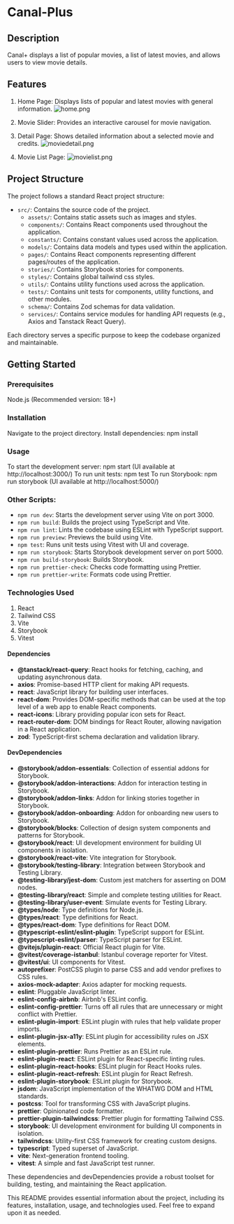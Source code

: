 # Canal-Plus

## Description

Canal+ displays a list of popular movies, a list of latest movies, and allows users to view movie details.

## Features

1. Home Page: Displays lists of popular and latest movies with general information.
   ![home.png](src/assets/screencapture-home-page.png)

2. Movie Slider: Provides an interactive carousel for movie navigation.

3. Detail Page: Shows detailed information about a selected movie and credits.
   ![moviedetail.png](src/assets/screencapture-movie-detail.png)

4. Movie List Page:
   ![movielist.png](src/assets/screencapture-movies-page.png)

## Project Structure

The project follows a standard React project structure:

- `src/`: Contains the source code of the project.
  - `assets/`: Contains static assets such as images and styles.
  - `components/`: Contains React components used throughout the application.
  - `constants/`: Contains constant values used across the application.
  - `models/`: Contains data models and types used within the application.
  - `pages/`: Contains React components representing different pages/routes of the application.
  - `stories/`: Contains Storybook stories for components.
  - `styles/`: Contains global tailwind css styles.
  - `utils/`: Contains utility functions used across the application.
  - `tests/`: Contains unit tests for components, utility functions, and other modules.
  - `schema/`: Contains Zod schemas for data validation.
  - `services/`: Contains service modules for handling API requests (e.g., Axios and Tanstack React Query).

Each directory serves a specific purpose to keep the codebase organized and maintainable.

## Getting Started

### Prerequisites

Node.js (Recommended version: 18+)

### Installation

Navigate to the project directory.
Install dependencies: npm install

### Usage

To start the development server: npm start (UI available at http://localhost:3000/)
To run unit tests: npm test
To run Storybook: npm run storybook (UI available at http://localhost:5000/)

### Other Scripts:

- `npm run dev`: Starts the development server using Vite on port 3000.
- `npm run build`: Builds the project using TypeScript and Vite.
- `npm run lint`: Lints the codebase using ESLint with TypeScript support.
- `npm run preview`: Previews the build using Vite.
- `npm test`: Runs unit tests using Vitest with UI and coverage.
- `npm run storybook`: Starts Storybook development server on port 5000.
- `npm run build-storybook`: Builds Storybook.
- `npm run prettier-check`: Checks code formatting using Prettier.
- `npm run prettier-write`: Formats code using Prettier.

### Technologies Used

1. React
2. Tailwind CSS
3. Vite
4. Storybook
5. Vitest

#### Dependencies

- **@tanstack/react-query**: React hooks for fetching, caching, and updating asynchronous data.
- **axios**: Promise-based HTTP client for making API requests.
- **react**: JavaScript library for building user interfaces.
- **react-dom**: Provides DOM-specific methods that can be used at the top level of a web app to enable React components.
- **react-icons**: Library providing popular icon sets for React.
- **react-router-dom**: DOM bindings for React Router, allowing navigation in a React application.
- **zod**: TypeScript-first schema declaration and validation library.

#### DevDependencies

- **@storybook/addon-essentials**: Collection of essential addons for Storybook.
- **@storybook/addon-interactions**: Addon for interaction testing in Storybook.
- **@storybook/addon-links**: Addon for linking stories together in Storybook.
- **@storybook/addon-onboarding**: Addon for onboarding new users to Storybook.
- **@storybook/blocks**: Collection of design system components and patterns for Storybook.
- **@storybook/react**: UI development environment for building UI components in isolation.
- **@storybook/react-vite**: Vite integration for Storybook.
- **@storybook/testing-library**: Integration between Storybook and Testing Library.
- **@testing-library/jest-dom**: Custom jest matchers for asserting on DOM nodes.
- **@testing-library/react**: Simple and complete testing utilities for React.
- **@testing-library/user-event**: Simulate events for Testing Library.
- **@types/node**: Type definitions for Node.js.
- **@types/react**: Type definitions for React.
- **@types/react-dom**: Type definitions for React DOM.
- **@typescript-eslint/eslint-plugin**: TypeScript support for ESLint.
- **@typescript-eslint/parser**: TypeScript parser for ESLint.
- **@vitejs/plugin-react**: Official React plugin for Vite.
- **@vitest/coverage-istanbul**: Istanbul coverage reporter for Vitest.
- **@vitest/ui**: UI components for Vitest.
- **autoprefixer**: PostCSS plugin to parse CSS and add vendor prefixes to CSS rules.
- **axios-mock-adapter**: Axios adapter for mocking requests.
- **eslint**: Pluggable JavaScript linter.
- **eslint-config-airbnb**: Airbnb's ESLint config.
- **eslint-config-prettier**: Turns off all rules that are unnecessary or might conflict with Prettier.
- **eslint-plugin-import**: ESLint plugin with rules that help validate proper imports.
- **eslint-plugin-jsx-a11y**: ESLint plugin for accessibility rules on JSX elements.
- **eslint-plugin-prettier**: Runs Prettier as an ESLint rule.
- **eslint-plugin-react**: ESLint plugin for React-specific linting rules.
- **eslint-plugin-react-hooks**: ESLint plugin for React Hooks rules.
- **eslint-plugin-react-refresh**: ESLint plugin for React Refresh.
- **eslint-plugin-storybook**: ESLint plugin for Storybook.
- **jsdom**: JavaScript implementation of the WHATWG DOM and HTML standards.
- **postcss**: Tool for transforming CSS with JavaScript plugins.
- **prettier**: Opinionated code formatter.
- **prettier-plugin-tailwindcss**: Prettier plugin for formatting Tailwind CSS.
- **storybook**: UI development environment for building UI components in isolation.
- **tailwindcss**: Utility-first CSS framework for creating custom designs.
- **typescript**: Typed superset of JavaScript.
- **vite**: Next-generation frontend tooling.
- **vitest**: A simple and fast JavaScript test runner.

These dependencies and devDependencies provide a robust toolset for building, testing, and maintaining the React application.

This README provides essential information about the project, including its features, installation, usage, and technologies used. Feel free to expand upon it as needed.
